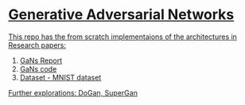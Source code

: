 # <u> Generative Adversarial Networks
This repo has the from scratch implementaions of the architectures in Research papers:

1. GaNs Report
2. GaNs code
3. Dataset - MNIST dataset

Further explorations: DoGan, SuperGan
